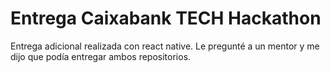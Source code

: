 # Entrega Caixabank TECH Hackathon

Entrega adicional realizada con react native. Le pregunté a un mentor y me dijo que podía entregar ambos repositorios.